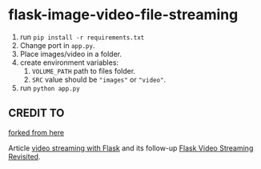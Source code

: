 # flask-image-video-file-streaming

1. run `pip install -r requirements.txt`
2. Change port in `app.py`.
3. Place images/video in a folder.
4. create environment variables:
   1. `VOLUME_PATH` path to files folder.
   2. `SRC` value should be `"images"` or `"video"`.
5. run `python app.py`

## CREDIT TO

[forked from here](https://github.com/miguelgrinberg/flask-video-streaming)

 Article [video streaming with Flask](http://blog.miguelgrinberg.com/post/video-streaming-with-flask) and its follow-up [Flask Video Streaming Revisited](http://blog.miguelgrinberg.com/post/flask-video-streaming-revisited).
